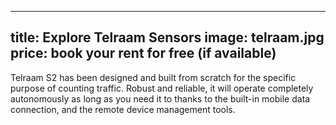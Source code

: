 

---
title: Explore Telraam Sensors
image: telraam.jpg
price: book your rent for free (if available)
---
Telraam S2 has been designed and built from scratch for the specific purpose of counting traffic. Robust and reliable, it will operate completely autonomously as long as you need it to thanks to the built-in mobile data connection, and the remote device management tools.
<!--more-->